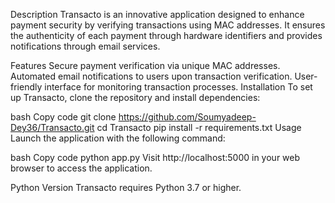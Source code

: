 Description
Transacto is an innovative application designed to enhance payment security by verifying transactions using MAC addresses. It ensures the authenticity of each payment through hardware identifiers and provides notifications through email services.

Features
Secure payment verification via unique MAC addresses.
Automated email notifications to users upon transaction verification.
User-friendly interface for monitoring transaction processes.
Installation
To set up Transacto, clone the repository and install dependencies:

bash
Copy code
git clone https://github.com/Soumyadeep-Dey36/Transacto.git
cd Transacto
pip install -r requirements.txt
Usage
Launch the application with the following command:

bash
Copy code
python app.py
Visit http://localhost:5000 in your web browser to access the application.

Python Version
Transacto requires Python 3.7 or higher.
